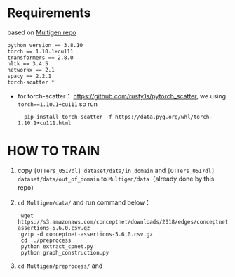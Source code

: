 # Requirements

based on [Multigen repo](https://github.com/cdjhz/multigen)

    python version == 3.8.10
    torch == 1.10.1+cu111
    transformers == 2.8.0
    nltk == 3.4.5
    networkx == 2.1
    spacy == 2.2.1
    torch-scatter *

- for torch-scatter： https://github.com/rusty1s/pytorch_scatter, we using `torch==1.10.1+cu111` so run

        pip install torch-scatter -f https://data.pyg.org/whl/torch-1.10.1+cu111.html


# HOW TO TRAIN

1. copy `[OTTers_0517dl] dataset/data/in_domain` and `[OTTers_0517dl] dataset/data/out_of_domain` to `Multigen/data`（already done by this repo）
2. `cd Multigen/data/` and run command below：

        wget https://s3.amazonaws.com/conceptnet/downloads/2018/edges/conceptnet-assertions-5.6.0.csv.gz
        gzip -d conceptnet-assertions-5.6.0.csv.gz
        cd ../preprocess
        python extract_cpnet.py
        python graph_construction.py

3. `cd Multigen/preprocess/` and 
